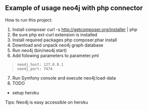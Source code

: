Example of usage neo4j with php connector
-------------------------------

How to run this project:

1. Install composer
curl -s http://getcomposer.org/installer | php
2. Be sure php ext-curl extension is installed
3. Install required packages php composer.phar install
4. Download and unpack neo4j graph database
5. Run neo4j (bin/neo4j start)
6. Add folowing parameters to parameter.yml
>     neo4j_host: 127.0.0.1
>     neo4j_port: 7474
7. Run Symfony console and execute neo4j:load-data
8. TODO
- setup heroku




Tips:
Neo4j is easy accessible on heroku